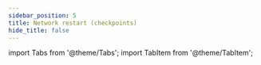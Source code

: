 ```yaml
---
sidebar_position: 5
title: Network restart (checkpoints)
hide_title: false
---
```


import Tabs from '@theme/Tabs';
import TabItem from '@theme/TabItem';
